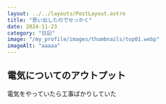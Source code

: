 ```yaml
---
layout: ../../layouts/PostLayout.astro
title: "思い出したのでせっかく"
date: 2024-11-23
category: "日記"
image: "/my_profile/images/thumbnails/top01.webp"
imageAlt: "aaaaa"
---
```


## 電気についてのアウトプット

電気をやっていたら工事ばかりしていた
